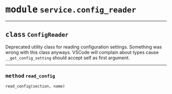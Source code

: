 <!-- markdownlint-disable -->

# <kbd>module</kbd> `service.config_reader`






---

## <kbd>class</kbd> `ConfigReader`
Deprecated utility class for reading configuration settings. Something was wrong with this class anyways. VSCode will complain about types cause `__get_config_setting` should accept self as first argument. 




---

### <kbd>method</kbd> `read_config`

```python
read_config(section, name)
```






